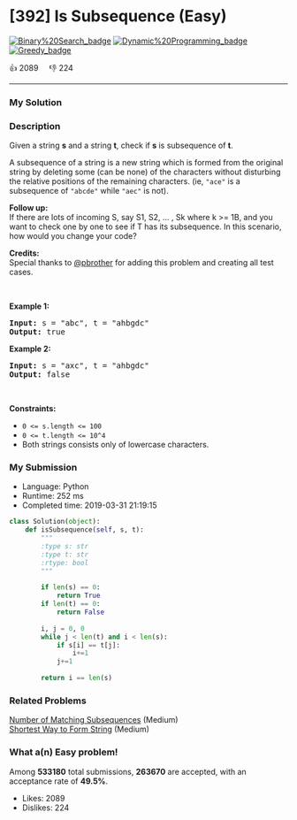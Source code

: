 # [392] Is Subsequence (Easy)

[![Binary%20Search_badge](https://img.shields.io/badge/topic-Binary%20Search-green.svg)](https://leetcode.com/problems/is-subsequence/)  [![Dynamic%20Programming_badge](https://img.shields.io/badge/topic-Dynamic%20Programming-green.svg)](https://leetcode.com/problems/is-subsequence/)  [![Greedy_badge](https://img.shields.io/badge/topic-Greedy-green.svg)](https://leetcode.com/problems/is-subsequence/) 

:+1: 2089 &nbsp; &nbsp; :thumbsdown: 224

---

### My Solution


### Description
<p>Given a string <b>s</b> and a string <b>t</b>, check if <b>s</b> is subsequence of <b>t</b>.</p>

<p>A subsequence of a string is a new string which is formed from the original string by deleting some (can be none) of the characters without disturbing the relative positions of the remaining characters. (ie, <code>&quot;ace&quot;</code> is a subsequence of <code>&quot;abcde&quot;</code> while <code>&quot;aec&quot;</code> is not).</p>

<p><b>Follow up:</b><br />
If there are lots of incoming S, say S1, S2, ... , Sk where k &gt;= 1B, and you want to check one by one to see if T has its subsequence. In this scenario, how would you change your code?</p>

<p><b>Credits:</b><br />
Special thanks to <a href="https://leetcode.com/pbrother/">@pbrother</a> for adding this problem and creating all test cases.</p>

<p>&nbsp;</p>
<p><strong>Example 1:</strong></p>
<pre><strong>Input:</strong> s = "abc", t = "ahbgdc"
<strong>Output:</strong> true
</pre><p><strong>Example 2:</strong></p>
<pre><strong>Input:</strong> s = "axc", t = "ahbgdc"
<strong>Output:</strong> false
</pre>
<p>&nbsp;</p>
<p><strong>Constraints:</strong></p>

<ul>
	<li><code>0 &lt;= s.length &lt;= 100</code></li>
	<li><code>0 &lt;= t.length &lt;= 10^4</code></li>
	<li>Both strings consists only of lowercase characters.</li>
</ul>



### My Submission

- Language: Python
- Runtime: 252 ms
- Completed time: 2019-03-31 21:19:15

```Python
class Solution(object):
    def isSubsequence(self, s, t):
        """
        :type s: str
        :type t: str
        :rtype: bool
        """
        
        if len(s) == 0:
            return True
        if len(t) == 0:
            return False
        
        i, j = 0, 0
        while j < len(t) and i < len(s):
            if s[i] == t[j]:
                i+=1
            j+=1
    
        return i == len(s)
```


### Related Problems
[Number of Matching Subsequences](https://leetcode.com/problems/number-of-matching-subsequences/) (Medium) <br>
[Shortest Way to Form String](https://leetcode.com/problems/shortest-way-to-form-string/) (Medium) <br>



### What a(n) Easy problem!
Among **533180** total submissions, **263670** are accepted, with an acceptance rate of **49.5%**. <br>

- Likes: 2089
- Dislikes: 224

